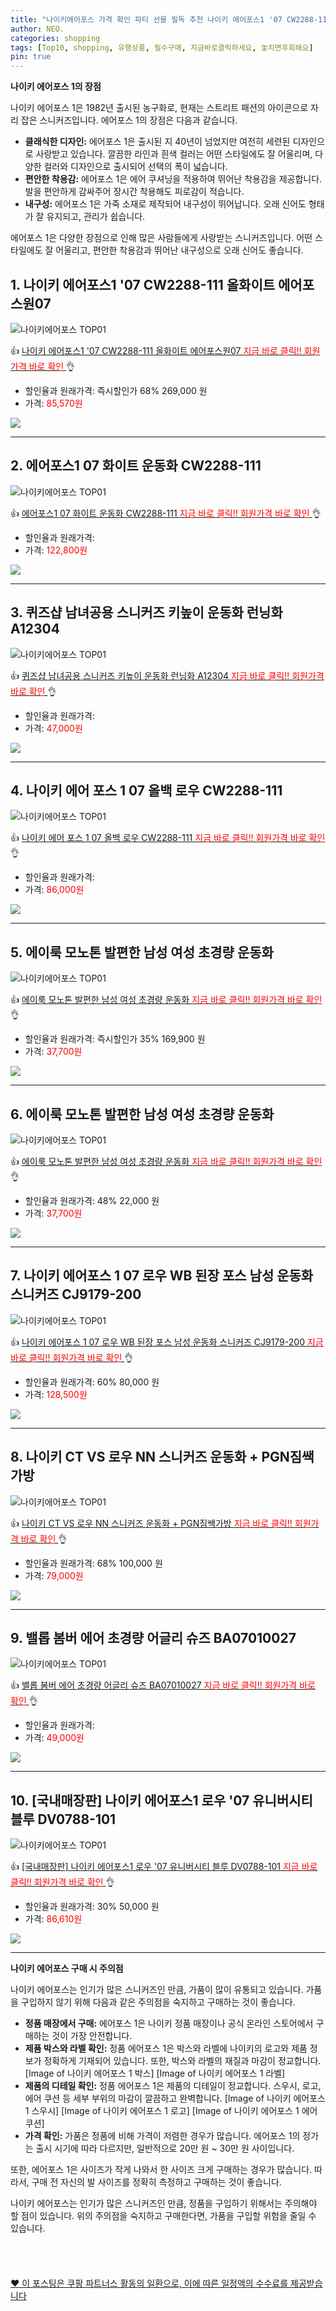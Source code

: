 ```yaml
---
title: "나이키에어포스 가격 확인 파티 선물 필독 추천 나이키 에어포스1 '07 CW2288-111 올화이트 에어포스원07 비교 장점 구매가이드"
author: NEO.
categories: shopping
tags: [Top10, shopping, 유행상품, 필수구매, 지금바로클릭하세요, 놓치면후회해요]
pin: true
---
```

**나이키 에어포스 1의 장점**

나이키 에어포스 1은 1982년 출시된 농구화로, 현재는 스트리트 패션의 아이콘으로 자리 잡은 스니커즈입니다. 에어포스 1의 장점은 다음과 같습니다.

* **클래식한 디자인:** 에어포스 1은 출시된 지 40년이 넘었지만 여전히 세련된 디자인으로 사랑받고 있습니다. 깔끔한 라인과 흰색 컬러는 어떤 스타일에도 잘 어울리며, 다양한 컬러와 디자인으로 출시되어 선택의 폭이 넓습니다.
* **편안한 착용감:** 에어포스 1은 에어 쿠셔닝을 적용하여 뛰어난 착용감을 제공합니다. 발을 편안하게 감싸주어 장시간 착용해도 피로감이 적습니다.
* **내구성:** 에어포스 1은 가죽 소재로 제작되어 내구성이 뛰어납니다. 오래 신어도 형태가 잘 유지되고, 관리가 쉽습니다.

에어포스 1은 다양한 장점으로 인해 많은 사람들에게 사랑받는 스니커즈입니다. 어떤 스타일에도 잘 어울리고, 편안한 착용감과 뛰어난 내구성으로 오래 신어도 좋습니다.

   

## 1. 나이키 에어포스1 '07 CW2288-111 올화이트 에어포스원07

![나이키에어포스 TOP01](https://thumbnail7.coupangcdn.com/thumbnails/remote/230x230ex/image/vendor_inventory/c2cd/28bfb4a8f260929a16b3fed5ed6e0008e2c988a3a9b9bd2c310adf1a0967.jpg)


👍 [나이키 에어포스1 '07 CW2288-111 올화이트 에어포스원07 <font color=red> 지금 바로 클릭!! 회원가격 바로 확인 </font> ](https://link.coupang.com/re/AFFSDP?lptag=AF3617701&subid=GithubCoopas&pageKey=6957293598&traceid=V0-153&itemId=16923938641&vendorItemId=87701733752) 👌 


- 할인율과 원래가격: 즉시할인가 68%  269,000   원
- 가격: <span style='color:red'>85,570원</span>

[![](/discount_price.png)](https://link.coupang.com/re/AFFSDP?lptag=AF3617701&subid=GithubCoopas&pageKey=6957293598&traceid=V0-153&itemId=16923938641&vendorItemId=87701733752)

---


   

## 2. 에어포스1 07 화이트 운동화 CW2288-111

![나이키에어포스 TOP01](https://thumbnail7.coupangcdn.com/thumbnails/remote/230x230ex/image/vendor_inventory/66db/258615da6cea93cde678f4a9694b0dae3ef604b23e869163d3f1904cd048.jpg)


👍 [에어포스1 07 화이트 운동화 CW2288-111 <font color=red> 지금 바로 클릭!! 회원가격 바로 확인 </font> ](https://link.coupang.com/re/AFFSDP?lptag=AF3617701&subid=GithubCoopas&pageKey=6986118330&traceid=V0-153&itemId=16238168325&vendorItemId=87637846226) 👌 


- 할인율과 원래가격: 
- 가격: <span style='color:red'>122,800원</span>

[![](/discount_price.png)](https://link.coupang.com/re/AFFSDP?lptag=AF3617701&subid=GithubCoopas&pageKey=6986118330&traceid=V0-153&itemId=16238168325&vendorItemId=87637846226)

---


   

## 3. 퀴즈샵 남녀공용 스니커즈 키높이 운동화 런닝화 A12304

![나이키에어포스 TOP01](https://thumbnail6.coupangcdn.com/thumbnails/remote/230x230ex/image/vendor_inventory/72b1/73728c90a6238451b0e1b52ebee073010eb1d9f2d19da25336fde7131ec9.jpg)


👍 [퀴즈샵 남녀공용 스니커즈 키높이 운동화 런닝화 A12304 <font color=red> 지금 바로 클릭!! 회원가격 바로 확인 </font> ](https://link.coupang.com/re/AFFSDP?lptag=AF3617701&subid=GithubCoopas&pageKey=7677552407&traceid=V0-153&itemId=20497919649&vendorItemId=87576232411) 👌 


- 할인율과 원래가격: 
- 가격: <span style='color:red'>47,000원</span>

[![](/discount_price.png)](https://link.coupang.com/re/AFFSDP?lptag=AF3617701&subid=GithubCoopas&pageKey=7677552407&traceid=V0-153&itemId=20497919649&vendorItemId=87576232411)

---


   

## 4. 나이키 에어 포스 1 07 올백 로우 CW2288-111

![나이키에어포스 TOP01](https://thumbnail8.coupangcdn.com/thumbnails/remote/230x230ex/image/vendor_inventory/f556/cd4cf512ec1f04ccfb5041c8d6602db9c3fbf0049578524bf196e8b5b2e2.jpg)


👍 [나이키 에어 포스 1 07 올백 로우 CW2288-111 <font color=red> 지금 바로 클릭!! 회원가격 바로 확인 </font> ](https://link.coupang.com/re/AFFSDP?lptag=AF3617701&subid=GithubCoopas&pageKey=7560473806&traceid=V0-153&itemId=19917391744&vendorItemId=87734119150) 👌 


- 할인율과 원래가격: 
- 가격: <span style='color:red'>86,000원</span>

[![](/discount_price.png)](https://link.coupang.com/re/AFFSDP?lptag=AF3617701&subid=GithubCoopas&pageKey=7560473806&traceid=V0-153&itemId=19917391744&vendorItemId=87734119150)

---


   

## 5. 에이룩 모노톤 발편한 남성 여성 초경량 운동화

![나이키에어포스 TOP01](https://thumbnail6.coupangcdn.com/thumbnails/remote/230x230ex/image/retail/images/7182952298611202-f4368f0f-ee04-4265-9340-f2da70d28be6.jpg)


👍 [에이룩 모노톤 발편한 남성 여성 초경량 운동화 <font color=red> 지금 바로 클릭!! 회원가격 바로 확인 </font> ](https://link.coupang.com/re/AFFSDP?lptag=AF3617701&subid=GithubCoopas&pageKey=6654450152&traceid=V0-153&itemId=15257547371&vendorItemId=82478188132) 👌 


- 할인율과 원래가격: 즉시할인가 35%  169,900   원
- 가격: <span style='color:red'>37,700원</span>

[![](/discount_price.png)](https://link.coupang.com/re/AFFSDP?lptag=AF3617701&subid=GithubCoopas&pageKey=6654450152&traceid=V0-153&itemId=15257547371&vendorItemId=82478188132)

---


   

## 6. 에이룩 모노톤 발편한 남성 여성 초경량 운동화

![나이키에어포스 TOP01](https://thumbnail6.coupangcdn.com/thumbnails/remote/230x230ex/image/retail/images/616649882297929-be7de1e6-09a3-438d-838a-7f378fafe4ee.jpg)


👍 [에이룩 모노톤 발편한 남성 여성 초경량 운동화 <font color=red> 지금 바로 클릭!! 회원가격 바로 확인 </font> ](https://link.coupang.com/re/AFFSDP?lptag=AF3617701&subid=GithubCoopas&pageKey=6654450152&traceid=V0-153&itemId=15257547364&vendorItemId=82478188096) 👌 


- 할인율과 원래가격: 48%  22,000   원
- 가격: <span style='color:red'>37,700원</span>

[![](/discount_price.png)](https://link.coupang.com/re/AFFSDP?lptag=AF3617701&subid=GithubCoopas&pageKey=6654450152&traceid=V0-153&itemId=15257547364&vendorItemId=82478188096)

---


   

## 7. 나이키 에어포스 1 07 로우 WB 된장 포스 남성 운동화 스니커즈 CJ9179-200

![나이키에어포스 TOP01](https://thumbnail9.coupangcdn.com/thumbnails/remote/230x230ex/image/vendor_inventory/fc80/800d644c83ba3bad1b66b52660fdd06663a3328cb46dca7a6c98e8fd248b.jpg)


👍 [나이키 에어포스 1 07 로우 WB 된장 포스 남성 운동화 스니커즈 CJ9179-200 <font color=red> 지금 바로 클릭!! 회원가격 바로 확인 </font> ](https://link.coupang.com/re/AFFSDP?lptag=AF3617701&subid=GithubCoopas&pageKey=7553854868&traceid=V0-153&itemId=19885537419&vendorItemId=87780124803) 👌 


- 할인율과 원래가격: 60%  80,000   원
- 가격: <span style='color:red'>128,500원</span>

[![](/discount_price.png)](https://link.coupang.com/re/AFFSDP?lptag=AF3617701&subid=GithubCoopas&pageKey=7553854868&traceid=V0-153&itemId=19885537419&vendorItemId=87780124803)

---


   

## 8. 나이키 CT VS 로우 NN 스니커즈 운동화 + PGN짐쌕가방

![나이키에어포스 TOP01](https://thumbnail10.coupangcdn.com/thumbnails/remote/230x230ex/image/vendor_inventory/6070/8f82ff34ce3929d5b75ef955402377bb9387e3b87edb8b27342bfa4ebcac.jpg)


👍 [나이키 CT VS 로우 NN 스니커즈 운동화 + PGN짐쌕가방 <font color=red> 지금 바로 클릭!! 회원가격 바로 확인 </font> ](https://link.coupang.com/re/AFFSDP?lptag=AF3617701&subid=GithubCoopas&pageKey=7603950953&traceid=V0-153&itemId=20122166798&vendorItemId=87216530059) 👌 


- 할인율과 원래가격: 68%  100,000   원
- 가격: <span style='color:red'>79,000원</span>

[![](/discount_price.png)](https://link.coupang.com/re/AFFSDP?lptag=AF3617701&subid=GithubCoopas&pageKey=7603950953&traceid=V0-153&itemId=20122166798&vendorItemId=87216530059)

---


   

## 9. 밸롭 봄버 에어 초경량 어글리 슈즈 BA07010027

![나이키에어포스 TOP01](https://thumbnail9.coupangcdn.com/thumbnails/remote/230x230ex/image/retail/images/2020/08/21/20/3/6e9319d0-4335-4ca0-a7b1-669d8b4e9409.jpg)


👍 [밸롭 봄버 에어 초경량 어글리 슈즈 BA07010027 <font color=red> 지금 바로 클릭!! 회원가격 바로 확인 </font> ](https://link.coupang.com/re/AFFSDP?lptag=AF3617701&subid=GithubCoopas&pageKey=1987806335&traceid=V0-153&itemId=3382110580&vendorItemId=71368762915) 👌 


- 할인율과 원래가격: 
- 가격: <span style='color:red'>49,000원</span>

[![](/discount_price.png)](https://link.coupang.com/re/AFFSDP?lptag=AF3617701&subid=GithubCoopas&pageKey=1987806335&traceid=V0-153&itemId=3382110580&vendorItemId=71368762915)

---


   

## 10. [국내매장판] 나이키 에어포스1 로우 '07 유니버시티 블루 DV0788-101

![나이키에어포스 TOP01](https://thumbnail8.coupangcdn.com/thumbnails/remote/230x230ex/image/vendor_inventory/5f89/a3c44c12ff3268e172ac65a92269ad3a2555ef54cfe936972b376bbf02c8.jpg)


👍 [[국내매장판] 나이키 에어포스1 로우 '07 유니버시티 블루 DV0788-101 <font color=red> 지금 바로 클릭!! 회원가격 바로 확인 </font> ](https://link.coupang.com/re/AFFSDP?lptag=AF3617701&subid=GithubCoopas&pageKey=7430674515&traceid=V0-153&itemId=19298256637&vendorItemId=87751771894) 👌 


- 할인율과 원래가격: 30%  50,000   원
- 가격: <span style='color:red'>86,610원</span>

[![](/discount_price.png)](https://link.coupang.com/re/AFFSDP?lptag=AF3617701&subid=GithubCoopas&pageKey=7430674515&traceid=V0-153&itemId=19298256637&vendorItemId=87751771894)

---
**나이키 에어포스 구매 시 주의점**

나이키 에어포스는 인기가 많은 스니커즈인 만큼, 가품이 많이 유통되고 있습니다. 가품을 구입하지 않기 위해 다음과 같은 주의점을 숙지하고 구매하는 것이 좋습니다.

* **정품 매장에서 구매:** 에어포스 1은 나이키 정품 매장이나 공식 온라인 스토어에서 구매하는 것이 가장 안전합니다.
* **제품 박스와 라벨 확인:** 정품 에어포스 1은 박스와 라벨에 나이키의 로고와 제품 정보가 정확하게 기재되어 있습니다. 또한, 박스와 라벨의 재질과 마감이 정교합니다.
[Image of 나이키 에어포스 1 박스]
[Image of 나이키 에어포스 1 라벨]
* **제품의 디테일 확인:** 정품 에어포스 1은 제품의 디테일이 정교합니다. 스우시, 로고, 에어 쿠션 등 세부 부위의 마감이 깔끔하고 완벽합니다.
[Image of 나이키 에어포스 1 스우시]
[Image of 나이키 에어포스 1 로고]
[Image of 나이키 에어포스 1 에어 쿠션]
* **가격 확인:** 가품은 정품에 비해 가격이 저렴한 경우가 많습니다. 에어포스 1의 정가는 출시 시기에 따라 다르지만, 일반적으로 20만 원 ~ 30만 원 사이입니다.

또한, 에어포스 1은 사이즈가 작게 나와서 한 사이즈 크게 구매하는 경우가 많습니다. 따라서, 구매 전 자신의 발 사이즈를 정확히 측정하고 구매하는 것이 좋습니다.

나이키 에어포스는 인기가 많은 스니커즈인 만큼, 정품을 구입하기 위해서는 주의해야 할 점이 있습니다. 위의 주의점을 숙지하고 구매한다면, 가품을 구입할 위험을 줄일 수 있습니다.<br><br><br><br><br> [ ❤  이 포스팅은 쿠팡 파트너스 활동의 일환으로, 이에 따른 일정액의 수수료를 제공받습니다](https://link.coupang.com/a/bcEFyh)